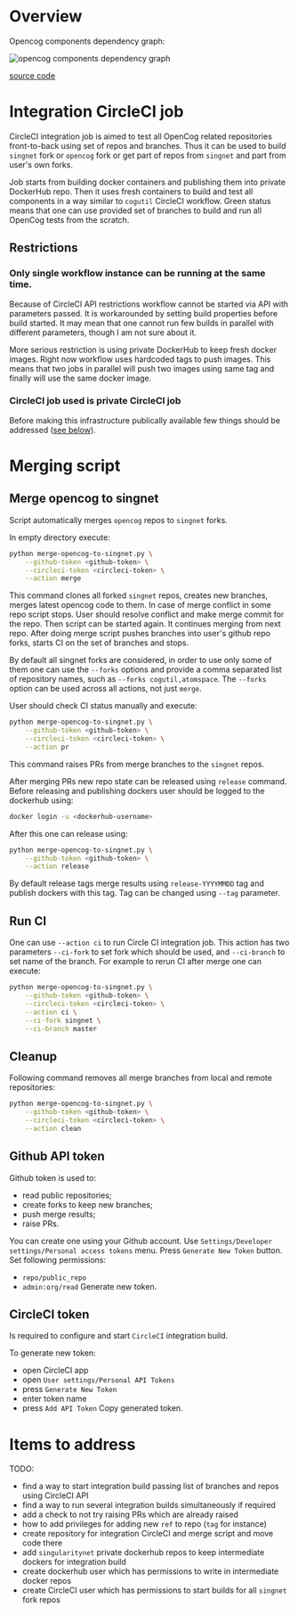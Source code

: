 # Overview

Opencog components dependency graph:

![opencog components dependency graph](https://www.planttext.com/api/plantuml/svg/XLJBRjmm3BphA_G3Ikz53m6I3yWzw85hCrvXzN0bUX6awB-7bknTqi2YlaWQ3eSIEV1p9IYqn60CUGfets2um8JLElkIuvmJ9hAl7gO2qPZX1kLXlapY_6u9AxaH22fIjRyjr0RjYE0M3FXfvbx9ZdcuOB5_ZULF2kOPqv2d7zlgJgpJTJTa1HvcjIAAtii-ui-v4bEgIjd1_zvjnAjAvBFv9vxCq48-22JcYh8fG3bMxWaAR2do57t2ebeEatSddtjbFl1UnwjhPJP2FTOyyLtF4Sf53hO_G201eIIbYv-49K5mb7DWTHMSpjmqTof-vE7gK80qBJnproHzcbISgrOiL_L68EB5Prb_3l9qzNM1uB_Wm7gtyvfSalDft9smGGqHtDPtyX6DQRwslvnJ9fD6bi5rpDre0km-4-ajU7T0MnicPtv7-vGE3ZpmRxjT-zQvRRVnz-vf_b7xPrT-gd-2_IWvsWYL-tJ8MjseaSro6hoRwbPU5ZKiqv_Px2nxfcZRsh3km3rndV--tptDcChMVT0UqTTLbj0XOOjdJ2F_9Ry1)

[source code](https://www.planttext.com/?text=XLJBRjmm3BphA_G3Ikz53m6I3yWzw85hCrvXzN0bUX6awB-7bknTqi2YlaWQ3eSIEV1p9IYqn60CUGfets2um8JLElkIuvmJ9hAl7gO2qPZX1kLXlapY_6u9AxaH22fIjRyjr0RjYE0M3FXfvbx9ZdcuOB5_ZULF2kOPqv2d7zlgJgpJTJTa1HvcjIAAtii-ui-v4bEgIjd1_zvjnAjAvBFv9vxCq48-22JcYh8fG3bMxWaAR2do57t2ebeEatSddtjbFl1UnwjhPJP2FTOyyLtF4Sf53hO_G201eIIbYv-49K5mb7DWTHMSpjmqTof-vE7gK80qBJnproHzcbISgrOiL_L68EB5Prb_3l9qzNM1uB_Wm7gtyvfSalDft9smGGqHtDPtyX6DQRwslvnJ9fD6bi5rpDre0km-4-ajU7T0MnicPtv7-vGE3ZpmRxjT-zQvRRVnz-vf_b7xPrT-gd-2_IWvsWYL-tJ8MjseaSro6hoRwbPU5ZKiqv_Px2nxfcZRsh3km3rndV--tptDcChMVT0UqTTLbj0XOOjdJ2F_9Ry1)

# Integration CircleCI job

CircleCI integration job is aimed to test all OpenCog related repositories
front-to-back using set of repos and branches. Thus it can be used to build
`singnet` fork or `opencog` fork or get part of repos from `singnet` and part
from user's own forks.

Job starts from building docker containers and publishing them into private
DockerHub repo. Then it uses fresh containers to build and test all components
in a way similar to `cogutil` CircleCI workflow. Green status means that one
can use provided set of branches to build and run all OpenCog tests from the
scratch.

## Restrictions

### Only single workflow instance can be running at the same time.

Because of CircleCI API restrictions workflow cannot be started via API with
parameters passed. It is workarounded by setting build properties before build
started. It may mean that one cannot run few builds in parallel with different
parameters, though I am not sure about it.

More serious restriction is using private DockerHub to keep fresh docker
images. Right now workflow uses hardcoded tags to push images. This means that
two jobs in parallel will push two images using same tag and finally will use
the same docker image.

### CircleCI job used is private CircleCI job

Before making this infrastructure publically available few things should be
addressed ([see below](#items-to-address)).

# Merging script

## Merge opencog to singnet

Script automatically merges `opencog` repos to `singnet` forks.

In empty directory execute:
```sh
python merge-opencog-to-singnet.py \
	--github-token <github-token> \
	--circleci-token <circleci-token> \
	--action merge
```

This command clones all forked `singnet` repos, creates new branches, merges
latest opencog code to them. In case of merge conflict in some repo script
stops. User should resolve conflict and make merge commit for the repo. Then
script can be started again. It continues merging from next repo. After
doing merge script pushes branches into user's github repo forks, starts CI on
the set of branches and stops.

By default all singnet forks are considered, in order to use only some
of them one can use the `--forks` options and provide a comma
separated list of repository names, such as `--forks cogutil,atomspace`.
The `--forks` option can be used across all actions, not just `merge`.

User should check CI status manually and execute:
```sh
python merge-opencog-to-singnet.py \
	--github-token <github-token> \
	--circleci-token <circleci-token> \
	--action pr
```
This command raises PRs from merge branches to the `singnet` repos.

After merging PRs new repo state can be released using `release` command.
Before releasing and publishing dockers user should be logged to the dockerhub
using:
```sh
docker login -u <dockerhub-username>
```
After this one can release using:
```sh
python merge-opencog-to-singnet.py \
	--github-token <github-token> \
	--action release
```
By default release tags merge results using `release-YYYYMMDD` tag and
publish dockers with this tag. Tag can be changed using `--tag` parameter.

## Run CI

One can use `--action ci` to run Circle CI integration job. This action has two
parameters `--ci-fork` to set fork which should be used, and `--ci-branch` to
set name of the branch. For example to rerun CI after merge one can execute:

```sh
python merge-opencog-to-singnet.py \
	--github-token <github-token> \
	--circleci-token <circleci-token> \
	--action ci \
	--ci-fork singnet \
	--ci-branch master
```

## Cleanup

Following command removes all merge branches from local and remote
repositories:
```sh
python merge-opencog-to-singnet.py \
	--github-token <github-token> \
	--circleci-token <circleci-token> \
	--action clean
```

## Github API token

Github token is used to:
- read public repositories;
- create forks to keep new branches;
- push merge results;
- raise PRs.

You can create one using your Github account.
Use `Settings/Developer settings/Personal access tokens` menu.
Press `Generate New Token` button.
Set following permissions:
- `repo/public_repo`
- `admin:org/read`
Generate new token.

## CircleCI token

Is required to configure and start `CircleCI` integration build.

To generate new token:
- open CircleCI app
- open `User settings/Personal API Tokens`
- press `Generate New Token`
- enter token name
- press `Add API Token`
Copy generated token.

# Items to address

TODO:
- find a way to start integration build passing list of branches and repos
  using CircleCI API
- find a way to run several integration builds simultaneously if required
- add a check to not try raising PRs which are already raised
- how to add privileges for adding new `ref` to repo (`tag` for instance)
- create repository for integration CircleCI and merge script and move code
  there
- add `singularitynet` private dockerhub repos to keep intermediate dockers for
  integration build
- create dockerhub user which has permissions to write in intermediate docker
  repos
- create CircleCI user which has permissions to start builds for all `singnet`
  fork repos

